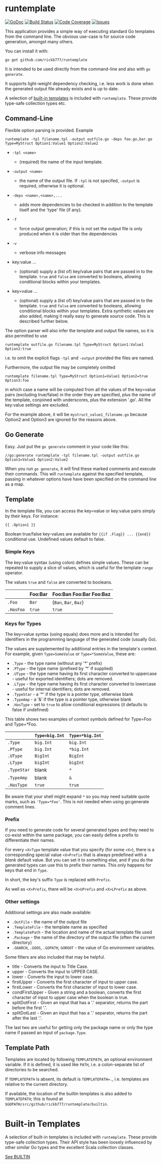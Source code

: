 # runtemplate

[![GoDoc](https://img.shields.io/badge/api-Godoc-blue.svg?style=flat-square)](https://godoc.org/github.com/rickb777/runtemplate)
[![Build Status](https://travis-ci.org/rickb777/runtemplate.svg?branch=master)](https://travis-ci.org/rickb777/runtemplate)
[![Code Coverage](https://img.shields.io/coveralls/rickb777/runtemplate.svg)](https://coveralls.io/r/rickb777/runtemplate)
[![Issues](https://img.shields.io/github/issues/rickb777/runtemplate.svg)](https://github.com/rickb777/runtemplate/issues)

This application provides a simple way of executing standard Go templates from the command line. The obvious use-case is for source code generation, amongst many others.

You can install it with:

```
go get github.com/rickb777/runtemplate
```

It is intended to be used directly from the command-line and also with `go generate`.

It supports light-weight dependency checking, i.e. less work is done when the generated output file already exists and is up to date.

A selection of [built-in templates](BUILTIN.md) is included with `runtemplate`. These provide type-safe collection types etc.

## Command-Line

Flexible option parsing is provided. Example

```
runtemplate -tpl filename.tpl -output outfile.go -deps foo.go,bar.go Type=MyStruct Option1:Value1 Option2:Value2
```

 * `-tpl <name>`
   - (required) the name of the input template.

 * `-output <name>`
   - the name of the output file. If `-tpl` is not specifed, `-output` is required, otherwise it is optional.

 * `-deps <name>,<name>,...`
   - adds more dependencies to be checked in addition to the template itself and the 'type' file (if any).

 * `-f`
   - force output generation; if this is not set the output file is only produced when it is older than the
     dependencies

 * `-v`
   - verbose info messages

 * key:value ...
   - (optional) supply a (list of) key/value pairs that are passed in to the template. `true` and `false` are
     converted to booleans, allowing conditional blocks within your templates.

 * key=value ...
   - (optional) supply a (list of) key/value pairs that are passed in to the template. `true` and `false` are
     converted to booleans, allowing conditional blocks within your templates. Extra synthetic values are also
     added, making it really easy to generate source code. This is described further below.

The option parser will also infer the template and output file names, so it is also permitted to use

```
runtemplate outfile.go filename.tpl Type=MyStruct Option1:Value1 Option2:true
```

i.e. to omit the explicit flags `-tpl` and `-output` provided the files are named.

Furthermore, the output file may be completely omitted

```
runtemplate filename.tpl Type=MyStruct Option1=Value1 Option2=true Option3:foo
```

in which case a name will be computed from all the values of the key=value pairs (excluding true/false) in the order they are specified, plus the name of the template, conjoined with underscores, plus the extension '.go'. All the key:value settings are excluded.

For the example above, it will be `mystruct_value1_filename.go` because Option2 and Option3 are ignored for the reasons above.

## Go Generate

Easy. Just put the `go generate` comment in your code like this:

```
//go:generate runtemplate -tpl filename.tpl -output outfile.go Option1=Value1 Option2:Value2
```

When you run `go generate`, it will find these marked comments and execute their commands. This will `runtemplate` against the specified template, passing in whatever options have have been specified on the command line as a map.

## Template

In the template file, you can access the key=value or key:value pairs simply by their keys. For instance:

`{{ .Option1 }}`

Boolean true/false key-values are available for `{{if .Flag}} ... {{end}}` conditional use. Undefined values default to false.

### Simple Keys

The key:value syntax (using colon) defines simple values. These can be repeated to supply a slice of values, which is useful for the template `range` operator.

The values `true` and `false` are converted to booleans.

|              |  Foo:Bar     |  Foo:Ban Foo:Bar Foo:Baz  |
| ------------ | ------------ | ------------------------- |
| `.Foo`       |  `Bar`       |  {`Ban`, `Bar`, `Baz`}    |
| `.HasFoo`    |  `true`      |  `true`                   |

### Keys for Types

The key=value syntax (using equals) does more and is intended for identifiers in the programming language of the generated code (usually Go).

The values are supplemented by additional entries in the template's context. For example, given `Type=SomeValue` or `Type=*SomeValue`, these are:

 * `.Type`  - the type name (without any '*' prefix)
 * `.PType` - the type name (prefixed by '*' if supplied)
 * `.UType` - the type name having its first character converted to uppercase - useful for exported identifiers; dots are removed.
 * `.LType` - the type name having its first character converted to lowercase - useful for internal identifiers; dots are removed.
 * `.TypeStar` - a '*' if the type is a pointer type, otherwise blank
 * `.TypeAmp` - a '&' if the type is a pointer type, otherwise blank
 * `.HasType` - set to `true` to allow conditional expressions (it defaults to false if undefined)

This table shows two examples of context symbols defined for Type=Foo and Type=*Foo.

|              |  `Type=big.Int`  |  `Type=*big.Int`  |
| ------------ | ---------------- | ----------------- |
| `.Type`      |  `big.Int`       |  `big.Int`        |
| `.PType`     |  `big.Int`       |  `*big.Int`       |
| `.UType`     |  `BigInt`        |  `BigInt`         |
| `.LType`     |  `bigInt`        |  `bigInt`         |
| `.TypeStar`  |  blank           |  `*`              |
| `.TypeAmp`   |  blank           |  `&`              |
| `.HasType`   |  `true`          |  `true`           |

Be aware that your shell might expand `*` so you may need suitable quote marks, such as `'Type=*Foo'`. This is not needed when using go:generate comment lines.

### Prefix

If you need to generate code for several generated types and they need to co-exist within the same package, you can easily define a prefix to differentiate their names.

For every `<X>Type` template value that you specify (for some `<X>`), there is a corresponding special value `<X>Prefix` that is always predefined with a *blank* default value. But you can set it to something else, and if you do the generated types can use this to prefix their names. This only happens for keys that end in `Type`.

In short, the key's suffix `Type` is replaced with `Prefix`.

As well as `<X>Prefix`, there will be `<X>UPrefix`  and `<X>LPrefix` as above.

### Other settings

Additional settings are also made available:

 * `.OutFile` - the name of the output file
 * `.TemplateFile` - the template name as specified
 * `.TemplatePath` - the location and name of the actual template file used
 * `.Package` - the name of the directory of the output file (often the current directory)
 * `.GOARCH`, `.GOOS`, `.GOPATH`, `GOROOT` - the value of Go environment variables.

Some filters are also included that may be helpful.

 * title - Converts the input to Title Case.
 * upper - Converts the input to UPPER CASE.
 * lower - Converts the input to lower case.
 * firstUpper - Converts the first character of input to upper case.
 * firstLower - Converts the first character of input to lower case.
 * condFirstUpper - Given a string and a boolean, converts the first character of input to upper case when the boolean is true. 
 * splitDotFirst - Given an input that has a '.' separator, returns the part before the first '.'.
 * splitDotLast - Given an input that has a '.' separator, returns the part after the last '.'.

The last two are useful for getting only the package name or only the type name if passed an input of `package.Type`.

## Template Path

Templates are located by following `TEMPLATEPATH`, an optional environment variable. If it is defined, it is used like `PATH`, i.e. a colon-separate list of directories to be searched.

If `TEMPLATEPATH` is absent, its default is `TEMPLATEPATH=.`, i.e. templates are relative to the current directory.

If available, the location of the builtin templates is also added to `TEMPLATEPATH`; this is found at
`$GOPATH/src/github/rickb777/runtemplate/builtin`.

# Built-in Templates

A selection of built-in templates is included with `runtemplate`. These provide type-safe collection types. Their API style has been loosely influenced by other similar Go types and the excellent Scala collection classes.

[See BUILTIN](BUILTIN.md)
